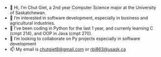 - 👋 Hi, I’m Chut Giet, a 2nd year Computer Science major at the University of Saskatchewan. 
- 👀 I’m interested in software development, especially in business and agricultural industries. 
- 🌱 I’ve been coding in Python for the last 1 year, and currenly learning C (cmpt 214), and OOP in Java (cmpt 270).
- 💞️ I’m looking to collaborate on Py projects especially in software development
- 📫 My email is chutgiet8@gmail.com or rbj863@usask.ca

<!---
chutgiet/chutgiet is a ✨ special ✨ repository because its `README.md` (this file) appears on your GitHub profile.
You can click the Preview link to take a look at your changes.
--->
